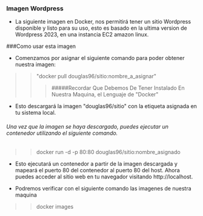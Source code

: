 ### Imagen Wordpress 

- La siguiente imagen en Docker, nos permitirá tener un sitio Wordpress disponible y listo para su uso, esto es basado en la ultima version de Wordpress 2023, en una instancia EC2 amazon linux. 

###Como usar esta imagen

- Comenzamos por asignar el siguiente comando para poder obtener nuestra imagen: 

>>"docker pull douglas96/sitio:nombre_a_asignar"
>>>#####Recordar Que Debemos De Tener Instalado En Nuestra Maquina, el Lenguaje de "Docker"
- Esto descargará la imagen "douglas96/sitio" con la etiqueta asignada en tu sistema local.

###### Una vez que la imagen se haya descargado, puedes ejecutar un contenedor utilizando el siguiente comando.

>> docker run -d -p 80:80 douglas96/sitio:nombre_asignado

- Esto ejecutará un contenedor a partir de la imagen descargada y mapeará el puerto 80 del contenedor al puerto 80 del host. Ahora puedes acceder al sitio web en tu navegador visitando http://localhost.

- Podremos verificar con el siguiente comando las imagenes de nuestra maquina
>> docker images
